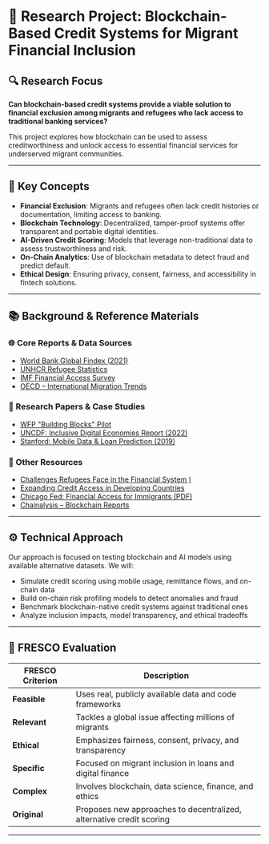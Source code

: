 # 📘 Research Project: Blockchain-Based Credit Systems for Migrant Financial Inclusion

## 🔍 Research Focus

**Can blockchain-based credit systems provide a viable solution
to financial exclusion among migrants and refugees who lack
access to traditional banking services?**

This project explores how blockchain can be used to assess creditworthiness and
unlock access to essential financial services for underserved migrant
communities.

---

## 🧩 Key Concepts

- **Financial Exclusion**: Migrants and refugees often lack credit histories or
  documentation, limiting access to banking.
- **Blockchain Technology**: Decentralized, tamper-proof systems offer
  transparent and portable digital identities.
- **AI-Driven Credit Scoring**: Models that leverage non-traditional data to
  assess trustworthiness and risk.
- **On-Chain Analytics**: Use of blockchain metadata to detect fraud and predict
  default.
- **Ethical Design**: Ensuring privacy, consent, fairness, and accessibility in
  fintech solutions.

---

## 📚 Background & Reference Materials

### 🌐 Core Reports & Data Sources

- [World Bank Global Findex (2021)](https://globalfindex.worldbank.org/)
- [UNHCR Refugee Statistics](https://www.unhcr.org/refugee-statistics)
- [IMF Financial Access Survey](https://data.imf.org/en/datasets/IMF.STA:FAS)
- [OECD – International Migration Trends](https://www.oecd.org/en/topics/sub-issues/international-migration-trends.html)

### 🧾 Research Papers & Case Studies

- [WFP "Building Blocks" Pilot](https://innovation.wfp.org/project/building-blocks)
- [UNCDF: Inclusive Digital Economies Report (2022)](https://migrantmoney.uncdf.org/resources/research/migrant-money-annual-report-2022/)
- [Stanford: Mobile Data & Loan Prediction (2019)](https://arxiv.org/pdf/1712.05840)

### 🔗 Other Resources

- [Challenges Refugees Face in the Financial System )](https://www.migrationpolicy.org/article/refugees-migrants-financial-inclusion)
- [Expanding Credit Access in Developing Countries](https://migrantmoney.uncdf.org/resources/insights/expanding-access-to-credit-in-developing-countries-a-case-study-of-a-digital-migrant-backed-loan-by-symplifi/)
- [Chicago Fed: Financial Access for Immigrants (PDF)](https://www.chicagofed.org/~/media/others/region/financial-access-for-immigrants/lessons-from-diverse-perspectives-pdf.pdf)
- [Chainalysis – Blockchain Reports](https://www.chainalysis.com/reports/)

---

## ⚙️ Technical Approach

Our approach is focused on testing blockchain and AI models using available
alternative datasets. We will:

- Simulate credit scoring using mobile usage, remittance flows, and on-chain
  data
- Build on-chain risk profiling models to detect anomalies and fraud
- Benchmark blockchain-native credit systems against traditional ones
- Analyze inclusion impacts, model transparency, and ethical tradeoffs

---

## 🧭 FRESCO Evaluation

| FRESCO Criterion | Description |
|------------------|-------------|
| **Feasible** | Uses real, publicly available data and code frameworks |
| **Relevant** | Tackles a global issue affecting millions of migrants |
| **Ethical** | Emphasizes fairness, consent, privacy, and transparency |
| **Specific** | Focused on migrant inclusion in loans and digital finance |
| **Complex** | Involves blockchain, data science, finance, and ethics |
| **Original** | Proposes new approaches to decentralized, alternative credit scoring|

---
